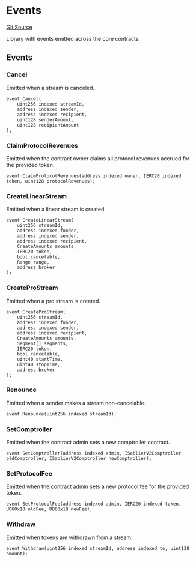 # Events
[Git Source](https://github.com/sablierhq/v2-core/blob/4918aca82c552a62619e2c71f2241abf1e877f72/src/libraries/Events.sol)

Library with events emitted across the core contracts.


## Events
### Cancel
Emitted when a stream is canceled.


```solidity
event Cancel(
    uint256 indexed streamId,
    address indexed sender,
    address indexed recipient,
    uint128 senderAmount,
    uint128 recipientAmount
);
```

### ClaimProtocolRevenues
Emitted when the contract owner claims all protocol revenues accrued for the provided token.


```solidity
event ClaimProtocolRevenues(address indexed owner, IERC20 indexed token, uint128 protocolRevenues);
```

### CreateLinearStream
Emitted when a linear stream is created.


```solidity
event CreateLinearStream(
    uint256 streamId,
    address indexed funder,
    address indexed sender,
    address indexed recipient,
    CreateAmounts amounts,
    IERC20 token,
    bool cancelable,
    Range range,
    address broker
);
```

### CreateProStream
Emitted when a pro stream is created.


```solidity
event CreateProStream(
    uint256 streamId,
    address indexed funder,
    address indexed sender,
    address indexed recipient,
    CreateAmounts amounts,
    Segment[] segments,
    IERC20 token,
    bool cancelable,
    uint40 startTime,
    uint40 stopTime,
    address broker
);
```

### Renounce
Emitted when a sender makes a stream non-cancelable.


```solidity
event Renounce(uint256 indexed streamId);
```

### SetComptroller
Emitted when the contract admin sets a new comptroller contract.


```solidity
event SetComptroller(address indexed admin, ISablierV2Comptroller oldComptroller, ISablierV2Comptroller newComptroller);
```

### SetProtocolFee
Emitted when the contract admin sets a new protocol fee for the provided token.


```solidity
event SetProtocolFee(address indexed admin, IERC20 indexed token, UD60x18 oldFee, UD60x18 newFee);
```

### Withdraw
Emitted when tokens are withdrawn from a stream.


```solidity
event Withdraw(uint256 indexed streamId, address indexed to, uint128 amount);
```

